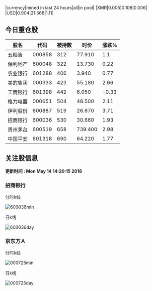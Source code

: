 |currency|mined in last 24 hours|all|in pool|
|XMR|0.005|0.108|0.006|
|USD|0.904|21.568|1.11|

## 今日重仓股 

|股名|代码|被持数|时价|涨跌%|
|---|---|---|---|---|
|五粮液|000858|312|77.910|1.1|
|保利地产|600048|322|13.730|0.22|
|农业银行|601288|406|3.940|0.77|
|美的集团|000333|423|55.180|2.66|
|工商银行|601398|442|6.050|-0.33|
|格力电器|000651|504|48.500|2.11|
|伊利股份|600887|519|26.870|3.71|
|招商银行|600036|530|30.660|1.93|
|贵州茅台|600519|658|739.400|2.98|
|中国平安|601318|690|64.220|1.77|

## 关注股信息
**更新时间 : Mon May 14 14:20:15 2018**
### 招商银行 
分时k线

![600036min](http://image.sinajs.cn/newchart/min/n/sh600036.gif)

日k线

![600036day](http://image.sinajs.cn/newchart/daily/n/sh600036.gif)

### 京东方Ａ 
分时k线

![000725min](http://image.sinajs.cn/newchart/min/n/sz000725.gif)

日k线

![000725day](http://image.sinajs.cn/newchart/daily/n/sz000725.gif)
